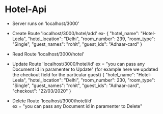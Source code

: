 # Hotel-Api

 * Server runs on 'localhost/3000'
 
 - Create Route 'localhost/3000/hotel/add'
	ex-
		{
		"hotel_name": "Hotel-Leela",
		"hotel_location": "Delhi",
		"room_number": 239,
		"room_type": "Single",
		"guest_names": "rohit",
		"guest_ids": "Adhaar-card"
		}
		
 - Read Route 'localhost/3000/hotel'
 
 - Update Route 'localhost/3000/hotel/id'
		ex = "you can pass any Document id in paramenter to Update"
		(for example here we updated the checkout field for the particular guest)
			{
				"hotel_name": "Hotel-Leela",
				"hotel_location": "Delhi",
				"room_number": 230,
				"room_type": "Single",
				"guest_names": "rohit",
				"guest_ids": "Adhaar-card",
				"checkout": "22/03/2020"
			}
		
		
 - Delete Route 'localhost/3000/hotel/id'		
		ex = "you can pass any Document id in paramenter to Delete"